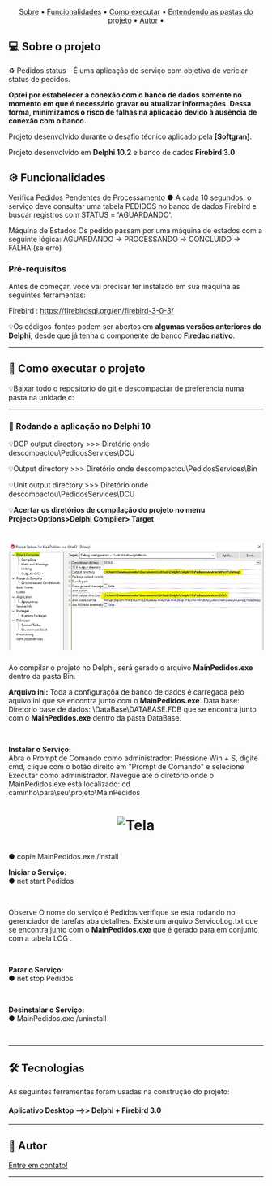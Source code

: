 
<p align="center">
 <a href="#-sobre-o-projeto">Sobre</a> •
 <a href="#-funcionalidades">Funcionalidades</a> •
 <a href="#-como-executar-o-projeto">Como executar</a> • 
<a href="#-entendendo-as-pastas-do-projeto">Entendendo as pastas do projeto</a> • 	
 <a href="#-autor">Autor</a> • 
</p>

## 💻 Sobre o projeto

♻️ Pedidos status - É uma aplicação de serviço com objetivo de vericiar status de pedidos.

**Optei por estabelecer a conexão com o banco de dados somente no momento em que é necessário gravar ou atualizar informações. Dessa forma, minimizamos o risco de falhas na aplicação devido à ausência de conexão com o banco.**

Projeto desenvolvido durante o desafio técnico aplicado pela **[Softgran]**.

Projeto desenvolvido em **Delphi 10.2** e banco de dados **Firebird 3.0**



## ⚙️ Funcionalidades

Verifica Pedidos Pendentes de Processamento 
● A cada 10 segundos, o serviço deve consultar uma tabela PEDIDOS no banco de dados 
Firebird e buscar registros com STATUS = 'AGUARDANDO'. 

Máquina de Estados 
Os pedido passam por uma máquina de estados com a seguinte lógica: 
AGUARDANDO → PROCESSANDO → CONCLUIDO → FALHA (se erro)


### Pré-requisitos

Antes de começar, você vai precisar ter instalado em sua máquina as seguintes ferramentas:

Firebird : https://firebirdsql.org/en/firebird-3-0-3/

💡Os códigos-fontes podem ser abertos em **algumas versões anteriores do Delphi**, desde que já tenha o componente de banco **Firedac nativo**.

---

## 🚀 Como executar o projeto

💡Baixar todo o repositorio do git e descompactar de preferencia numa pasta na unidade c:

---

### 🧭 Rodando a aplicação no Delphi 10

💡DCP output directory >>> Diretório onde descompactou\PedidosServices\DCU

💡Output directory >>> Diretório onde descompactou\PedidosServices\Bin

💡Unit output directory >>> Diretório onde descompactou\PedidosServices\DCU

💡**Acertar os diretórios de compilação do projeto no menu Project>Options>Delphi Compiler> Target**

<h1 align="center">
    <img alt="Tela" title="Tela" src="./img/diretorios_compilacao.JPG" />
</h1>

Ao compilar o projeto no Delphi, será gerado o arquivo **MainPedidos.exe** dentro da pasta Bin.

**Arquivo ini:**
Toda a configuraçõa de banco de dados é carregada pelo aquivo ini que se encontra junto com o **MainPedidos.exe**.
Data base: 
Diretorio base de dados: \DataBase\DATABASE.FDB que se encontra junto com o **MainPedidos.exe** dentro da pasta DataBase.

<br>

**Instalar o Serviço:**<br>
Abra o Prompt de Comando como administrador:
Pressione Win + S, digite cmd, clique com o botão direito em "Prompt de Comando" e selecione Executar como administrador.
Navegue até o diretório onde o MainPedidos.exe está localizado: cd caminho\para\seu\projeto\MainPedidos

<h1 align="center">
    <img alt="Tela" title="Tela" src="./img/prompt.JPG.JPG" />
</h1>

<br>
● copie MainPedidos.exe /install

<br>

**Iniciar o Serviço:**<br>
● net start Pedidos

<br>

Observe O nome do serviço é Pedidos verifique se esta rodando no gerenciador de tarefas aba detalhes.
Existe um arquivo ServicoLog.txt que se encontra junto com o **MainPedidos.exe** que é gerado para em conjunto com a tabela LOG .

<br>

**Parar o Serviço:**<br>
● net stop Pedidos

<br>

**Desinstalar o Serviço:**<br>
● MainPedidos.exe /uninstall

<br>

---

## 🛠 Tecnologias

As seguintes ferramentas foram usadas na construção do projeto:

#### **Aplicativo Desktop -->> Delphi + Firebird 3.0**

---

## 🦸 Autor

[Entre em contato!](https://www.linkedin.com/in/valdecir-antonio-rocha-desenvolvimento/)

---

